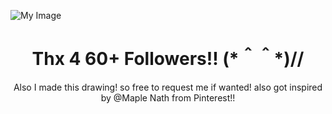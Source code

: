 ![My Image](Untitled113.png)

<h1 align ="center">Thx 4 60+ Followers!! (*＾＾*)// 
</h1>

<p align="center"> Also I made this drawing! so free to request me if wanted! also got inspired by @Maple Nath from Pinterest!! 
